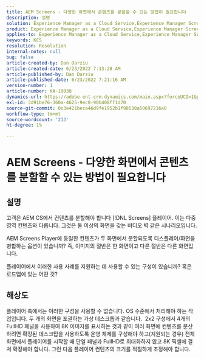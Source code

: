 ```yaml
---
title: AEM Screens - 다양한 화면에서 콘텐츠를 분할할 수 있는 방법이 필요합니다
description: 설명
solution: Experience Manager as a Cloud Service,Experience Manager Screens
product: Experience Manager as a Cloud Service,Experience Manager Screens
applies-to: Experience Manager as a Cloud Service,Experience Manager Screens
keywords: KCS
resolution: Resolution
internal-notes: null
bug: false
article-created-by: Dan Darziu
article-created-date: 6/23/2022 7:13:28 AM
article-published-by: Dan Darziu
article-published-date: 6/23/2022 7:21:16 AM
version-number: 1
article-number: KA-19938
dynamics-url: https://adobe-ent.crm.dynamics.com/main.aspx?forceUCI=1&pagetype=entityrecord&etn=knowledgearticle&id=22e0f8f5-c3f2-ec11-bb3d-6045bd01565f
exl-id: 3d91be76-360a-4625-9ec0-90b408ff1d70
source-git-commit: 0c3e421beca46d9fe1952b1f98538a50697216a0
workflow-type: tm+mt
source-wordcount: '213'
ht-degree: 1%

---
```


# AEM Screens - 다양한 화면에서 콘텐츠를 분할할 수 있는 방법이 필요합니다

## 설명


고객은 AEM CS에서 컨텐츠를 분할해야 합니다 [!DNL Screens] 플레이어. 이는 다중 영역 컨텐츠와 다릅니다. 그것은 둘 이상의 화면을 갖는 비디오 벽 같은 시나리오입니다.

AEM Screens Player에 동일한 컨텐츠가 두 화면에서 분할되도록 디스플레이/화면을 병합하는 옵션이 있습니까? 즉, 이미지의 절반은 한 화면이고 다른 절반은 다른 화면입니다.

플레이어에서 이러한 사용 사례를 지원하는 데 사용할 수 있는 구성이 있습니까? 혹은 로드맵에 있는 어떤 것?


## 해상도


플레이어 측에서는 이러한 구성을 사용할 수 없습니다.
OS 수준에서 처리해야 하는 작업입니다. 두 개의 화면을 포괄하는 가상 데스크톱과 같습니다. 
2x2 구성에서 4개의 FullHD 패널을 사용하여 8K 이미지를 표시하는 것과 같이 여러 화면에 컨텐츠를 분산하려면 확장된 데스크탑을 사용하도록 운영 체제를 구성해야 하고(지원되는 경우) 전체 화면에서 플레이어를 시작할 때 단일 패널과 FullHD로 최대화하지 않고 8K 픽셀에 걸쳐 확장해야 합니다. 그런 다음 플레이어 컨텐츠의 크기를 적절하게 조정해야 합니다.
